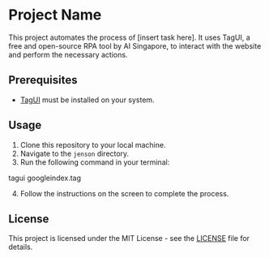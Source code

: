 # Project Name

This project automates the process of [insert task here]. It uses TagUI, a free and open-source RPA tool by AI Singapore, to interact with the website and perform the necessary actions.

## Prerequisites

- [TagUI](https://tagui.readthedocs.io/en/latest/setup.html) must be installed on your system.

## Usage

1. Clone this repository to your local machine.
2. Navigate to the `jenson` directory.
3. Run the following command in your terminal:


tagui googleindex.tag


4. Follow the instructions on the screen to complete the process.

## License

This project is licensed under the MIT License - see the [LICENSE](https://github.com/lookang/TagUI) file for details.

